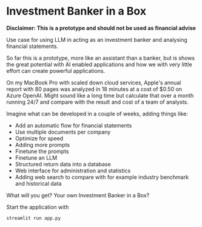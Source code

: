
Investment Banker in a Box
==========================

**Disclaimer: This is a prototype and should not be used as financial advise**

Use case for using LLM in acting as an investment banker and analysing financial statements.

So far this is a prototype, more like an assistant than a banker, but is shows the great potential with
AI enabled applications and how we with very little effort can create powerful applications.

On my MacBook Pro with scaled down cloud services, Apple's annual report with 80 pages was analyzed in 18 minutes at a cost of $0.50 on Azure OpenAI.
Might sound like a long time but calculate that over a month running 24/7 and compare with the result and cost of a team of analysts.

Imagine what can be developed in a couple of weeks, adding things like:
- Add an automatic flow for financial statements
- Use multiple documents per company
- Optimize for speed
- Adding more prompts
- Finetune the prompts
- Finetune an LLM
- Structured return data into a database
- Web interface for administration and statistics
- Adding web search to compare with for example industry benchmark and historical data

What will you get? Your own Investment Banker in a Box?

Start the application with

    streamlit run app.py
